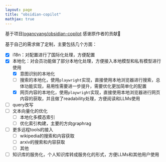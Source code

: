 ```yaml
---
layout: page
title: "obsidian-copilot"
mathjax: true
---
```


基于项目[logancyang/obsidian-copilot](https://github.com/logancyang/obsidian-copilot) 感谢原作者的贡献💙


基于自己的需求做了定制，主要包括几个方面：
- [x] i18n：对配置进行了国际化处理，方便配置
- [x] 本地化：对会员功能做了部分本地化处理，方便接入本地模型和私有模型进行使用
    - [x] 意图识别的本地化
    - [ ] 搜索的本地化，使用`playwright`实现，直接使用本地浏览器进行搜索，总体功能实现，易用性需要进一步提升，需要优化更加简单化的配置
    - [x] 网页内容的本地化，使用`playwright`实现，直接使用本地浏览器进行网页内容的获取，并且做了readability处理，方便阅读和LLMs使用
- [ ] query改写
- [ ] 文本向量化的优化
    - [ ]  本地化多模态索引
    - [ ]  优化索引构建，主要的方向graphrag
- [ ] 更多远程tools的接入
    - [ ] wikipedia的搜索和内容获取
    - [ ] arxiv的搜索和内容获取
    - [ ] 其他
- [ ] 知识库的服务化，个人知识库转成服务化的形式，方便LLMs和其他用户使用